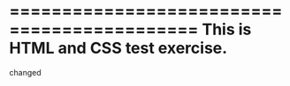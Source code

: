 ============================================
	This is HTML and CSS test exercise.		
============================================
changed